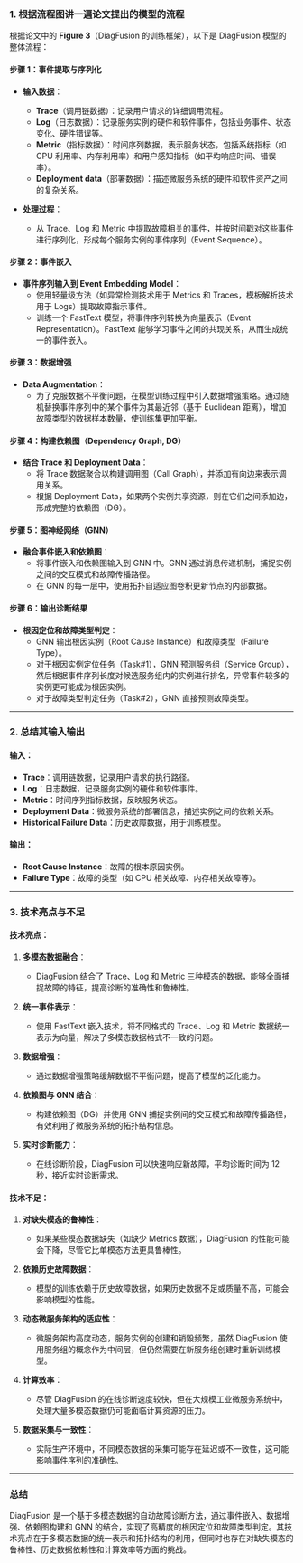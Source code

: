 ### 1. 根据流程图讲一遍论文提出的模型的流程

根据论文中的 **Figure 3**（DiagFusion 的训练框架），以下是 DiagFusion 模型的整体流程：

#### **步骤 1：事件提取与序列化**
- **输入数据**：
  - **Trace**（调用链数据）：记录用户请求的详细调用流程。
  - **Log**（日志数据）：记录服务实例的硬件和软件事件，包括业务事件、状态变化、硬件错误等。
  - **Metric**（指标数据）：时间序列数据，表示服务状态，包括系统指标（如 CPU 利用率、内存利用率）和用户感知指标（如平均响应时间、错误率）。
  - **Deployment data**（部署数据）：描述微服务系统的硬件和软件资产之间的复杂关系。

- **处理过程**：
  - 从 Trace、Log 和 Metric 中提取故障相关的事件，并按时间戳对这些事件进行序列化，形成每个服务实例的事件序列（Event Sequence）。

#### **步骤 2：事件嵌入**
- **事件序列输入到 Event Embedding Model**：
  - 使用轻量级方法（如异常检测技术用于 Metrics 和 Traces，模板解析技术用于 Logs）提取故障指示事件。
  - 训练一个 FastText 模型，将事件序列转换为向量表示（Event Representation）。FastText 能够学习事件之间的共现关系，从而生成统一的事件嵌入。

#### **步骤 3：数据增强**
- **Data Augmentation**：
  - 为了克服数据不平衡问题，在模型训练过程中引入数据增强策略。通过随机替换事件序列中的某个事件为其最近邻（基于 Euclidean 距离），增加故障类型的数据样本数量，使训练集更加平衡。

#### **步骤 4：构建依赖图（Dependency Graph, DG）**
- **结合 Trace 和 Deployment Data**：
  - 将 Trace 数据聚合以构建调用图（Call Graph），并添加有向边来表示调用关系。
  - 根据 Deployment Data，如果两个实例共享资源，则在它们之间添加边，形成完整的依赖图（DG）。

#### **步骤 5：图神经网络（GNN）**
- **融合事件嵌入和依赖图**：
  - 将事件嵌入和依赖图输入到 GNN 中。GNN 通过消息传递机制，捕捉实例之间的交互模式和故障传播路径。
  - 在 GNN 的每一层中，使用拓扑自适应图卷积更新节点的内部数据。

#### **步骤 6：输出诊断结果**
- **根因定位和故障类型判定**：
  - GNN 输出根因实例（Root Cause Instance）和故障类型（Failure Type）。
  - 对于根因实例定位任务（Task#1），GNN 预测服务组（Service Group），然后根据事件序列长度对候选服务组内的实例进行排名，异常事件较多的实例更可能成为根因实例。
  - 对于故障类型判定任务（Task#2），GNN 直接预测故障类型。

---

### 2. 总结其输入输出

#### **输入**：
- **Trace**：调用链数据，记录用户请求的执行路径。
- **Log**：日志数据，记录服务实例的硬件和软件事件。
- **Metric**：时间序列指标数据，反映服务状态。
- **Deployment Data**：微服务系统的部署信息，描述实例之间的依赖关系。
- **Historical Failure Data**：历史故障数据，用于训练模型。

#### **输出**：
- **Root Cause Instance**：故障的根本原因实例。
- **Failure Type**：故障的类型（如 CPU 相关故障、内存相关故障等）。

---

### 3. 技术亮点与不足

#### **技术亮点**：
1. **多模态数据融合**：
   - DiagFusion 结合了 Trace、Log 和 Metric 三种模态的数据，能够全面捕捉故障的特征，提高诊断的准确性和鲁棒性。

2. **统一事件表示**：
   - 使用 FastText 嵌入技术，将不同格式的 Trace、Log 和 Metric 数据统一表示为向量，解决了多模态数据格式不一致的问题。

3. **数据增强**：
   - 通过数据增强策略缓解数据不平衡问题，提高了模型的泛化能力。

4. **依赖图与 GNN 结合**：
   - 构建依赖图（DG）并使用 GNN 捕捉实例间的交互模式和故障传播路径，有效利用了微服务系统的拓扑结构信息。

5. **实时诊断能力**：
   - 在线诊断阶段，DiagFusion 可以快速响应新故障，平均诊断时间为 12 秒，接近实时诊断需求。

#### **技术不足**：
1. **对缺失模态的鲁棒性**：
   - 如果某些模态数据缺失（如缺少 Metrics 数据），DiagFusion 的性能可能会下降，尽管它比单模态方法更具鲁棒性。

2. **依赖历史故障数据**：
   - 模型的训练依赖于历史故障数据，如果历史数据不足或质量不高，可能会影响模型的性能。

3. **动态微服务架构的适应性**：
   - 微服务架构高度动态，服务实例的创建和销毁频繁，虽然 DiagFusion 使用服务组的概念作为中间层，但仍然需要在新服务组创建时重新训练模型。

4. **计算效率**：
   - 尽管 DiagFusion 的在线诊断速度较快，但在大规模工业微服务系统中，处理大量多模态数据仍可能面临计算资源的压力。

5. **数据采集与一致性**：
   - 实际生产环境中，不同模态数据的采集可能存在延迟或不一致性，这可能影响事件序列的准确性。

---

### 总结
DiagFusion 是一个基于多模态数据的自动故障诊断方法，通过事件嵌入、数据增强、依赖图构建和 GNN 的结合，实现了高精度的根因定位和故障类型判定。其技术亮点在于多模态数据的统一表示和拓扑结构的利用，但同时也存在对缺失模态的鲁棒性、历史数据依赖性和计算效率等方面的挑战。
